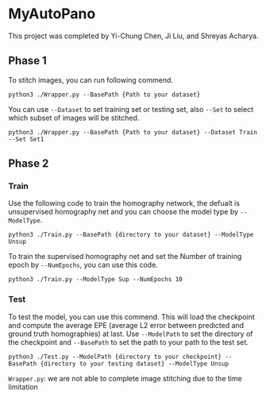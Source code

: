 # MyAutoPano
This project was completed by Yi-Chung Chen, Ji Liu, and Shreyas Acharya.

## Phase 1
To stitch images, you can run following commend.
```
python3 ./Wrapper.py --BasePath {Path to your dataset}
```

You can use `--Dataset` to set training set or testing set, also `--Set` to select which subset of images will be stitched.
```
python3 ./Wrapper.py --BasePath {Path to your dataset} --Dataset Train --Set Set1
```

## Phase 2
### Train
Use the following code to train the homography network, the defualt is unsupervised homography net and you can choose the model type by `--ModelType`.
```
python3 ./Train.py --BasePath {directory to your dataset} --ModelType Unsup
```

To train the supervised homography net and set the Number of training epoch by `--NumEpochs`, you can use this code.
```
python3 ./Train.py --ModelType Sup --NumEpochs 10
```

### Test
To test the model, you can use this commend. This will load the checkpoint and compute the average EPE (average L2 error between predicted and ground truth homographies) at last. Use `--ModelPath` to set the directory of the checkpoint and `--BasePath` to set the path to your path to the test set.

```
python3 ./Test.py --ModelPath {directory to your checkpoint} --BasePath {directory to your testing dataset} --ModelType Unsup
```


`Wrapper.py`: we are not able to complete image stitching due to the time limitation